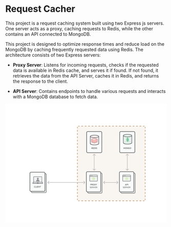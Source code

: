 # Request Cacher

This project is a request caching system built using two Express js servers. One server acts as a proxy, caching requests to Redis, while the other contains an API connected to MongoDB.

This project is designed to optimize response times and reduce load on the MongoDB by caching frequently requested data using Redis. The architecture consists of two Express servers:

- **Proxy Server**: Listens for incoming requests, checks if the requested data is available in Redis cache, and serves it if found. If not found, it retrieves the data from the API Server, caches it in Redis, and returns the response to the client.

- **API Server**: Contains endpoints to handle various requests and interacts with a MongoDB database to fetch data.

![Architecture](./images/architecture.png)
